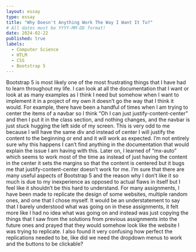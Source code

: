```yaml
---
layout: essay
type: essay
title: "Why Doesn't Anything Work The Way I Want It To?"
# All dates must be YYYY-MM-DD format!
date: 2024-02-22
published: true
labels:
  - Computer Science
  - HTLM
  - CSS
  - Bootstrap 5
---
```



Bootstrap 5 is most likely one of the most frustrating things that I have had to learn throughout my life. I can look at all the documentation that I want or look at as many examples as I think I need but somehow when I want to implement it in a project of my own it doesn’t go the way that I think it would. For example, there have been a handful of times when I am trying to center the items of a navbar so I think “Oh I can just justify-content-center” and then I put it in the class section, and nothing changes, and the navbar is just stuck hugging the left side of my screen. This is very odd to me because I will have the same div and instead of center I will justify the content to the beginning or end and it will work as expected. I’m not entirely sure why this happens I can’t find anything in the documentation that would explain the issue I am having with this. Later on, I learned of “mx-auto” which seems to work most of the time as instead of just having the content in the center it sets the margins so that the content is centered but it bugs me that justify-content-center doesn’t work for me.
I’m sure that there are many useful aspects of Bootstrap 5 and the reason why I don’t like it so much is due to my inexperience as opposed to actual flaws in itself but I feel like it shouldn’t be this hard to understand. For many assignments, I have been made to replicate the design of some websites, multiple random ones, and one that I chose myself. It would be an understatement to say that I barely understood what was going on in these assignments, it felt more like I had no idea what was going on and instead was just copying the things that I saw from the solutions from previous assignments into the future ones and prayed that they would somehow look like the website I was trying to replicate. I also found it very confusing how perfect the replications needed to be, like did we need the dropdown menus to work and the buttons to be clickable? 
